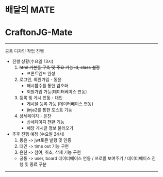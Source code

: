 # 배달의 MATE

# CraftonJG-Mate

---

공통 디자인 작업 진행

-   진행 상황(수요일 13시)
    1. ~~html 기본틀 구축 및 주요 기능 id, class 설정~~
        - 프론트엔드 완성
    2. 로그인, 회원가입 - 동윤
        - 해시함수를 통한 암호화
        - 회원가입 가능(데이터베이스 연동)
    3. 등록 및 게시 연동 - 대인
        - 게시물 등록 가능 (데이터베이스 연동)
        - jinja2를 통한 포스트 기능
    4. 상세페이지 - 윤찬
        - 상세페이지 전환 기능
        - 해당 게시글 정보 불러오기
-   추후 진행 예정 (수요일 24시)
    1. 동윤 -> jwt토큰 발행 및 인증
    2. 대인 -> time out 기능 구현
    3. 윤찬 -> 참여, 취소, 삭제 기능 구현
    -   공통 -> user, board 데이터베이스 연동 / 프로필 보여주기 / 데이터베이스 진행 및 종료 구분

---

